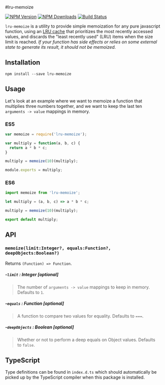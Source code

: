 #lru-memoize

[![NPM Version](https://img.shields.io/npm/v/lru-memoize.svg?style=flat-square)](https://www.npmjs.com/package/lru-memoize) 
[![NPM Downloads](https://img.shields.io/npm/dm/lru-memoize.svg?style=flat-square)](https://www.npmjs.com/package/lru-memoize)
[![Build Status](https://img.shields.io/travis/erikras/lru-memoize/master.svg?style=flat-square)](https://travis-ci.org/erikras/lru-memoize)

`lru-memoize` is a utility to provide simple memoization for any pure javascript function, using an [LRU cache](https://en.wikipedia.org/wiki/Cache_algorithms) that prioritizes the most recently accessed values, and discards the "least recently used" (LRU) items when the size limit is reached. _If your function has side effects or relies on some external state to generate its result, it should not be memoized._

## Installation

```
npm install --save lru-memoize
```

## Usage

Let's look at an example where we want to memoize a function that multiplies three numbers together, and we want to keep the last ten `arguments -> value` mappings in memory.

### ES5

```javascript
var memoize = require('lru-memoize');

var multiply = function(a, b, c) {
  return a * b * c;
}

multiply = memoize(10)(multiply);

module.exports = multiply;
```

### ES6

```javascript
import memoize from 'lru-memoize';

let multiply = (a, b, c) => a * b * c;

multiply = memoize(10)(multiply);

export default multiply;
```

## API

### `memoize(limit:Integer?, equals:Function?, deepObjects:Boolean?)`

Returns `(Function) => Function`.

##### -`limit` : Integer [optional]

> The number of `arguments -> value` mappings to keep in memory. Defaults to `1`.

##### -`equals` : Function [optional]

> A function to compare two values for equality. Defaults to `===`.

##### -`deepObjects` : Boolean [optional]

> Whether or not to perform a deep equals on Object values. Defaults to `false`.

## TypeScript

Type definitions can be found in `index.d.ts` which should automatically be picked up by the TypeScript compiler when this package is installed.